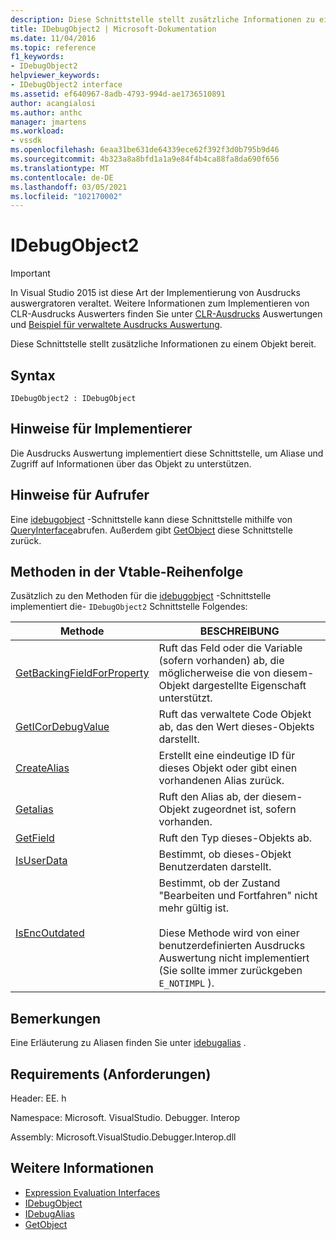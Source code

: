 ```yaml
---
description: Diese Schnittstelle stellt zusätzliche Informationen zu einem Objekt bereit.
title: IDebugObject2 | Microsoft-Dokumentation
ms.date: 11/04/2016
ms.topic: reference
f1_keywords:
- IDebugObject2
helpviewer_keywords:
- IDebugObject2 interface
ms.assetid: ef640967-8adb-4793-994d-ae1736510891
author: acangialosi
ms.author: anthc
manager: jmartens
ms.workload:
- vssdk
ms.openlocfilehash: 6eaa31be631de64339ece62f392f3d0b795b9d46
ms.sourcegitcommit: 4b323a8a8bfd1a1a9e84f4b4ca88fa8da690f656
ms.translationtype: MT
ms.contentlocale: de-DE
ms.lasthandoff: 03/05/2021
ms.locfileid: "102170002"
---
```

# <a name="idebugobject2"></a>IDebugObject2
> [!IMPORTANT]
> In Visual Studio 2015 ist diese Art der Implementierung von Ausdrucks auswergratoren veraltet. Weitere Informationen zum Implementieren von CLR-Ausdrucks Auswerters finden Sie unter [CLR-Ausdrucks](https://github.com/Microsoft/ConcordExtensibilitySamples/wiki/CLR-Expression-Evaluators) Auswertungen und [Beispiel für verwaltete Ausdrucks Auswertung](https://github.com/Microsoft/ConcordExtensibilitySamples/wiki/Managed-Expression-Evaluator-Sample).

 Diese Schnittstelle stellt zusätzliche Informationen zu einem Objekt bereit.

## <a name="syntax"></a>Syntax

```
IDebugObject2 : IDebugObject
```

## <a name="notes-for-implementers"></a>Hinweise für Implementierer
 Die Ausdrucks Auswertung implementiert diese Schnittstelle, um Aliase und Zugriff auf Informationen über das Objekt zu unterstützen.

## <a name="notes-for-callers"></a>Hinweise für Aufrufer
 Eine [idebugobject](../../../extensibility/debugger/reference/idebugobject.md) -Schnittstelle kann diese Schnittstelle mithilfe von [QueryInterface](/cpp/atl/queryinterface)abrufen. Außerdem gibt [GetObject](../../../extensibility/debugger/reference/idebugalias-getobject.md) diese Schnittstelle zurück.

## <a name="methods-in-vtable-order"></a>Methoden in der Vtable-Reihenfolge
 Zusätzlich zu den Methoden für die [idebugobject](../../../extensibility/debugger/reference/idebugobject.md) -Schnittstelle implementiert die- `IDebugObject2` Schnittstelle Folgendes:

|Methode|BESCHREIBUNG|
|------------|-----------------|
|[GetBackingFieldForProperty](../../../extensibility/debugger/reference/idebugobject2-getbackingfieldforproperty.md)|Ruft das Feld oder die Variable (sofern vorhanden) ab, die möglicherweise die von diesem-Objekt dargestellte Eigenschaft unterstützt.|
|[GetICorDebugValue](../../../extensibility/debugger/reference/idebugobject2-geticordebugvalue.md)|Ruft das verwaltete Code Objekt ab, das den Wert dieses-Objekts darstellt.|
|[CreateAlias](../../../extensibility/debugger/reference/idebugobject2-createalias.md)|Erstellt eine eindeutige ID für dieses Objekt oder gibt einen vorhandenen Alias zurück.|
|[Getalias](../../../extensibility/debugger/reference/idebugobject2-getalias.md)|Ruft den Alias ab, der diesem-Objekt zugeordnet ist, sofern vorhanden.|
|[GetField](../../../extensibility/debugger/reference/idebugobject2-getfield.md)|Ruft den Typ dieses-Objekts ab.|
|[IsUserData](../../../extensibility/debugger/reference/idebugobject2-isuserdata.md)|Bestimmt, ob dieses-Objekt Benutzerdaten darstellt.|
|[IsEncOutdated](../../../extensibility/debugger/reference/idebugobject2-isencoutdated.md)|Bestimmt, ob der Zustand "Bearbeiten und Fortfahren" nicht mehr gültig ist.<br /><br /> Diese Methode wird von einer benutzerdefinierten Ausdrucks Auswertung nicht implementiert (Sie sollte immer zurückgeben `E_NOTIMPL` ).|

## <a name="remarks"></a>Bemerkungen
 Eine Erläuterung zu Aliasen finden Sie unter [idebugalias](../../../extensibility/debugger/reference/idebugalias.md) .

## <a name="requirements"></a>Requirements (Anforderungen)
 Header: EE. h

 Namespace: Microsoft. VisualStudio. Debugger. Interop

 Assembly: Microsoft.VisualStudio.Debugger.Interop.dll

## <a name="see-also"></a>Weitere Informationen
- [Expression Evaluation Interfaces](../../../extensibility/debugger/reference/expression-evaluation-interfaces.md)
- [IDebugObject](../../../extensibility/debugger/reference/idebugobject.md)
- [IDebugAlias](../../../extensibility/debugger/reference/idebugalias.md)
- [GetObject](../../../extensibility/debugger/reference/idebugalias-getobject.md)

